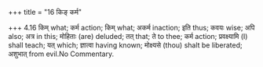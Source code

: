 +++
title = "16 किङ् कर्म"

+++
4.16 किम् what; कर्म action; किम् what; अकर्म inaction; इति thus; कवयः
wise; अपि also; अत्र in this; मोहिताः (are) deluded; तत् that; ते to
thee; कर्म action; प्रवक्ष्यामि (I) shall teach; यत् which; ज्ञात्वा
having known; मोक्ष्यसे (thou) shalt be liberated; अशुभात् from evil.No
Commentary.
